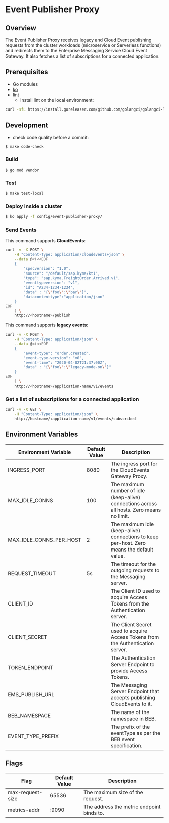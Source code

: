 # Event Publisher Proxy

## Overview

The Event Publisher Proxy receives legacy and Cloud Event publishing requests from the cluster workloads (microservice or Serverless functions) and redirects them to the Enterprise Messaging Service Cloud Event Gateway. It also fetches a list of subscriptions for a connected application.

## Prerequisites

- Go modules
- [ko](https://github.com/google/ko)
- lint
  - Install lint on the local environment:
```bash
curl -sfL https://install.goreleaser.com/github.com/golangci/golangci-lint.sh | bash -s -- -b $GOPATH/bin
```    

## Development
- check code quality before a commit:
```bash
$ make code-check
```

### Build

```bash
$ go mod vendor
```

### Test

```bash
$ make test-local
```

### Deploy inside a cluster

```bash
$ ko apply -f config/event-publisher-proxy/
```

### Send Events

This command supports **CloudEvents**: 
```bash
curl -v -X POST \
    -H "Content-Type: application/cloudevents+json" \
    --data @<(<<EOF
    {
        "specversion": "1.0",
        "source": "/default/sap.kyma/kt1",
        "type": "sap.kyma.FreightOrder.Arrived.v1",
        "eventtypeversion": "v1",
        "id": "A234-1234-1234",
        "data" : "{\"foo\":\"bar\"}",
        "datacontenttype":"application/json"
    }
EOF
    ) \
    http://<hostname>/publish
```

This command supports **legacy events**:
```bash
curl -v -X POST \
    -H "Content-Type: application/json" \
    --data @<(<<EOF
    {
        "event-type": "order.created",
        "event-type-version": "v0",
        "event-time": "2020-04-02T21:37:00Z",
        "data" : "{\"foo\":\"legacy-mode-on\"}"
    }
EOF
    ) \
    http://<hostname>/application-name/v1/events
```

### Get a list of subscriptions for a connected application

```bash
curl -v -X GET \
    -H "Content-Type: application/json" \
    http://hostname/:application-name/v1/events/subscribed
```

## Environment Variables

| Environment Variable    | Default Value | Description                                                                                |
| ----------------------- | ------------- |------------------------------------------------------------------------------------------- |
| INGRESS_PORT            | 8080          | The ingress port for the CloudEvents Gateway Proxy.                                        |
| MAX_IDLE_CONNS          | 100           | The maximum number of idle (keep-alive) connections across all hosts. Zero means no limit. |
| MAX_IDLE_CONNS_PER_HOST | 2             | The maximum idle (keep-alive) connections to keep per-host. Zero means the default value.  |
| REQUEST_TIMEOUT         | 5s            | The timeout for the outgoing requests to the Messaging server.                             |
| CLIENT_ID               |               | The Client ID used to acquire Access Tokens from the Authentication server.                |
| CLIENT_SECRET           |               | The Client Secret used to acquire Access Tokens from the Authentication server.            |
| TOKEN_ENDPOINT          |               | The Authentication Server Endpoint to provide Access Tokens.                               |
| EMS_PUBLISH_URL         |               | The Messaging Server Endpoint that accepts publishing CloudEvents to it.                   |
| BEB_NAMESPACE           |               | The name of the namespace in BEB.                                                          |
| EVENT_TYPE_PREFIX       |               | The prefix of the eventType as per the BEB event specification.                            |

## Flags
| Flag                    | Default Value | Description                                                                                |
| ----------------------- | ------------- |------------------------------------------------------------------------------------------- |
| max-request-size        | 65536         | The maximum size of the request.                                                           |
| metrics-addr            | :9090         | The address the metric endpoint binds to.                                                  |
